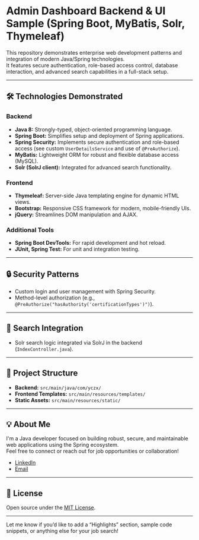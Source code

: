 # Admin Dashboard Backend & UI Sample (Spring Boot, MyBatis, Solr, Thymeleaf)

This repository demonstrates enterprise web development patterns and integration of modern Java/Spring technologies.  
It features secure authentication, role-based access control, database interaction, and advanced search capabilities in a full-stack setup.

---

## 🛠️ Technologies Demonstrated

### Backend
- **Java 8:** Strongly-typed, object-oriented programming language.
- **Spring Boot:** Simplifies setup and deployment of Spring applications.
- **Spring Security:** Implements secure authentication and role-based access (see custom `UserDetailsService` and use of `@PreAuthorize`).
- **MyBatis:** Lightweight ORM for robust and flexible database access (MySQL).
- **Solr (SolrJ client):** Integrated for advanced search functionality.

### Frontend
- **Thymeleaf:** Server-side Java templating engine for dynamic HTML views.
- **Bootstrap:** Responsive CSS framework for modern, mobile-friendly UIs.
- **jQuery:** Streamlines DOM manipulation and AJAX.

### Additional Tools
- **Spring Boot DevTools:** For rapid development and hot reload.
- **JUnit, Spring Test:** For unit and integration testing.

---

## 🔒 Security Patterns

- Custom login and user management with Spring Security.
- Method-level authorization (e.g., `@PreAuthorize("hasAuthority('certificationTypes')")`).

---

## 🔎 Search Integration

- Solr search logic integrated via SolrJ in the backend (`IndexController.java`).

---

## 📁 Project Structure

- **Backend:** `src/main/java/com/yczx/`
- **Frontend Templates:** `src/main/resources/templates/`
- **Static Assets:** `src/main/resources/static/`

---

## 💡 About Me

I'm a Java developer focused on building robust, secure, and maintainable web applications using the Spring ecosystem.  
Feel free to connect or reach out for job opportunities or collaboration!

- [LinkedIn](https://linkedin.com/in/justintang412)
- [Email](mailto:justintang412@gmail.com)

---

## 📄 License

Open source under the [MIT License](LICENSE).

---

Let me know if you’d like to add a “Highlights” section, sample code snippets, or anything else for your job search!
